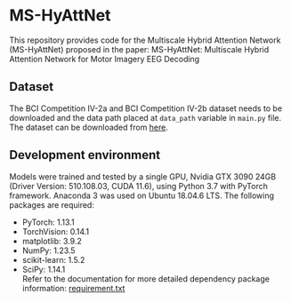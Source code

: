 # MS-HyAttNet
This repository provides code for the Multiscale Hybrid Attention Network (MS-HyAttNet) proposed in the paper: MS-HyAttNet: Multiscale Hybrid Attention Network for Motor Imagery EEG Decoding
## Dataset
The BCI Competition IV-2a and BCI Competition IV-2b dataset needs to be downloaded and the data path placed at `data_path` variable in `main.py` file. The dataset can be downloaded from [here](http://www.bbci.de/competition/iv/).
## Development environment
Models were trained and tested by a single GPU, Nvidia GTX 3090 24GB (Driver Version: 510.108.03, CUDA 11.6), using Python 3.7 with PyTorch framework. Anaconda 3 was used on Ubuntu 18.04.6 LTS. The following packages are required:
- PyTorch: 1.13.1
- TorchVision: 0.14.1
- matplotlib: 3.9.2
- NumPy: 1.23.5
- scikit-learn: 1.5.2
- SciPy: 1.14.1 <br>Refer to the documentation for more detailed dependency package information: [requirement.txt](https://github.com/xiaorong777/MS-HyAttNet/blob/main/requirements.txt)
